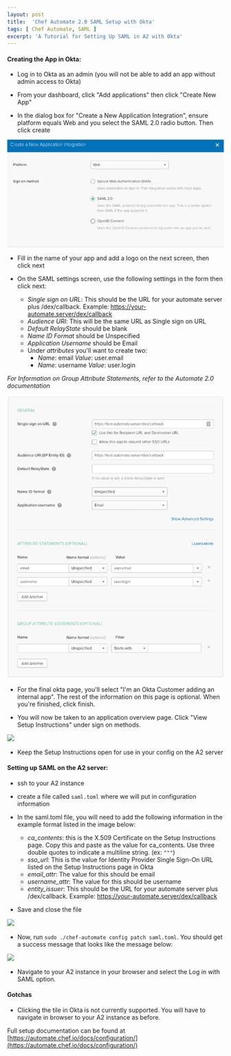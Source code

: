 ```yaml
---
layout: post
title:  'Chef Automate 2.0 SAML Setup with Okta'
tags: [ Chef Automate, SAML ]
excerpt: 'A Tutorial for Setting Up SAML in A2 with Okta'
---
```


#### Creating the App in Okta: 
- Log in to Okta as an admin (you will not be able to add an app without admin access to Okta)

- From your dashboard, click "Add applications" then click "Create New App"

- In the dialog box for "Create a New Application Integration", ensure platform equals Web and you select the SAML 2.0 radio button. Then click create

![](/assets/images/posts/2018/a2-saml/new-app-dialog.png)

- Fill in the name of your app and add a logo on the next screen, then click next

- On the SAML settings screen, use the following settings in the form then click next: 
    - *Single sign on URL*: This should be the URL for your automate server plus /dex/callback. Example: https://your-automate.server/dex/callback 
    - *Audience URI*: This will be the same URL as Single sign on URL
    - *Default RelayState* should be blank
    - *Name ID Format* should be Unspecified
    - *Application Username* should be Email
    - Under *attributes* you'll want to create two:
        - *Name*: email  *Value*: user.email
        - *Name*: username    *Value*: user.login

*_For Information on Group Attribute Statements, refer to the Automate 2.0 documentation_*

![](/assets/images/posts/2018/a2-saml/saml-settings-okta.png)

- For the final okta page, you'll select "I'm an Okta Customer adding an internal app". The rest of the information on this page is optional. When you're finished, click finish. 

- You will now be taken to an application overview page. Click "View Setup Instructions" under sign on methods.

![](/assets/images/posts/2018/a2-saml/blog/application-overview.png)

- Keep the Setup Instructions open for use in your config on the A2 server

#### Setting up SAML on the A2 server: 
- ssh to your A2 instance
- create a file called `saml.toml` where we will put in configuration information
- In the saml.toml file, you will need to add the following information in the example format listed in the image below: 
    - *ca_contents*: this is the X.509 Certificate on the Setup Instructions page. Copy this and paste as the value for ca_contents. Use three double quotes to indicate a multiline string. (ex: `"""`)
    - *sso_url*: This is the value for Identity Provider Single Sign-On URL listed on the Setup Instructions page in Okta
    - *email_attr*: The value for this should be email
    - *username_attr*: The value for this should be username
    - *entity_issuer*: This should be the URL for your automate server plus /dex/callback. Example: https://your-automate.server/dex/callback

- Save and close the file

![](/assets/images/posts/2018/a2-saml/blog/saml-toml-format.png)

- Now, run `sudo ./chef-automate config patch saml.toml`. You should get a success message that looks like the message below:

![](/assets/images/posts/2018/a2-saml/blog/patch-success.png)

- Navigate to your A2 instance in your browser and select the Log in with SAML option.

#### Gotchas
- Clicking the tile in Okta is not currently supported. You will have to navigate in browser to your A2 instance as before. 

Full setup documentation can be found at [https://automate.chef.io/docs/configuration/](https://automate.chef.io/docs/configuration/)